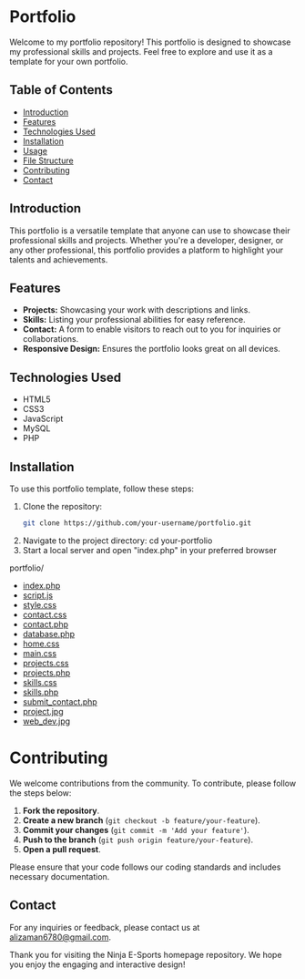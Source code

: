 # Portfolio

Welcome to my portfolio repository! This portfolio is designed to showcase my professional skills and projects. Feel free to explore and use it as a template for your own portfolio.

## Table of Contents

- [Introduction](#introduction)
- [Features](#features)
- [Technologies Used](#technologies-used)
- [Installation](#installation)
- [Usage](#usage)
- [File Structure](#file-structure)
- [Contributing](#contributing)
- [Contact](#contact)

## Introduction

This portfolio is a versatile template that anyone can use to showcase their professional skills and projects. Whether you're a developer, designer, or any other professional, this portfolio provides a platform to highlight your talents and achievements.

## Features

- **Projects:** Showcasing your work with descriptions and links.
- **Skills:** Listing your professional abilities for easy reference.
- **Contact:** A form to enable visitors to reach out to you for inquiries or collaborations.
- **Responsive Design:** Ensures the portfolio looks great on all devices.

## Technologies Used

- HTML5
- CSS3
- JavaScript
- MySQL
- PHP

## Installation

To use this portfolio template, follow these steps:

1. Clone the repository:
   ```bash
   git clone https://github.com/your-username/portfolio.git
2. Navigate to the project directory:
  cd your-portfolio
3. Start a local server and open "index.php" in your preferred browser

portfolio/
- [index.php](index.php)
- [script.js](script.js)
- [style.css](style.css)
- [contact.css](contact.css)
- [contact.php](contact.php)
- [database.php](database.php)
- [home.css](home.css)
- [main.css](main.css)
- [projects.css](projects.css)
- [projects.php](projects.php)
- [skills.css](skills.css)
- [skills.php](skills.php)
- [submit_contact.php](submit_contact.php)
- [project.jpg](project.jpg)
- [web_dev.jpg](web_dev.jpg)

# Contributing

We welcome contributions from the community. To contribute, please follow the steps below:

1. **Fork the repository**.
2. **Create a new branch** (`git checkout -b feature/your-feature`).
3. **Commit your changes** (`git commit -m 'Add your feature'`).
4. **Push to the branch** (`git push origin feature/your-feature`).
5. **Open a pull request**.

Please ensure that your code follows our coding standards and includes necessary documentation.

## Contact

For any inquiries or feedback, please contact us at [alizaman6780@gmail.com](mailto:alizaman6780@gmail.com).

Thank you for visiting the Ninja E-Sports homepage repository. We hope you enjoy the engaging and interactive design!


